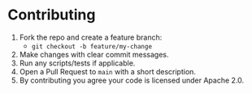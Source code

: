 # Contributing

1. Fork the repo and create a feature branch:
   - `git checkout -b feature/my-change`
2. Make changes with clear commit messages.
3. Run any scripts/tests if applicable.
4. Open a Pull Request to `main` with a short description.
5. By contributing you agree your code is licensed under Apache 2.0.
